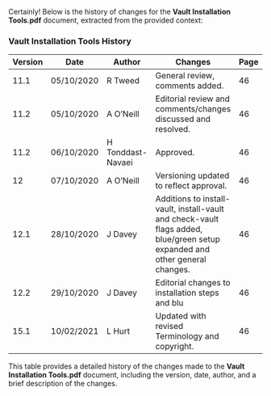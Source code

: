 Certainly! Below is the history of changes for the **Vault Installation Tools.pdf** document, extracted from the provided context:

### Vault Installation Tools History
| Version | Date       | Author              | Changes                                                                                                                                                                                                                                            | Page |
|---------|------------|---------------------|-----------------------------------------------------------------------------------------------------------------------------------------------------------------------------------------------------------------------------------------------------|------|
| 11.1    | 05/10/2020 | R Tweed             | General review, comments added.                                                                                                                                                                                                                     | 46   |
| 11.2    | 05/10/2020 | A O’Neill           | Editorial review and comments/changes discussed and resolved.                                                                                                                                                                                      | 46   |
| 11.2    | 06/10/2020 | H Tonddast-Navaei   | Approved.                                                                                                                                                                                                                                           | 46   |
| 12      | 07/10/2020 | A O’Neill           | Versioning updated to reflect approval.                                                                                                                                                                      | 46   |
| 12.1    | 28/10/2020 | J Davey             | Additions to install-vault, install-vault and check-vault flags added, blue/green setup expanded and other general changes.                                                                                                                         | 46   |
| 12.2    | 29/10/2020 | J Davey             | Editorial changes to installation steps and blu                                                              | 46   |
| 15.1    | 10/02/2021 | L Hurt              | Updated with revised Terminology and copyright.                                                                                                                                                                                                     | 46   |

This table provides a detailed history of the changes made to the **Vault Installation Tools.pdf** document, including the version, date, author, and a brief description of the changes.   